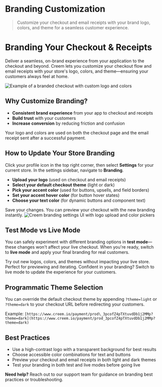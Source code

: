 # Branding Customization

> Customize your checkout and email receipts with your brand logo, colors, and theme for a seamless customer experience.

# Branding Your Checkout & Receipts

Deliver a seamless, on-brand experience from your application to the checkout and beyond. Creem lets you customize your checkout flow and email receipts with your store's logo, colors, and theme—ensuring your customers always feel at home.

<Frame caption="Branded checkout example">
  <img style={{ borderRadius: '0.5rem', maxWidth: 600 }} src="https://nucn5fajkcc6sgrd.public.blob.vercel-storage.com/Screenshot%202025-05-07%20at%2022.54.09-yY6OBPt5K5S0Ek9WmsA3AXk3p06awN.png" alt="Example of a branded checkout with custom logo and colors" />
</Frame>

## Why Customize Branding?

* **Consistent brand experience** from your app to checkout and receipts
* **Build trust** with your customers
* **Increase conversion** by reducing friction and confusion

<Tip>
  Your logo and colors are used on both the checkout page and the email receipt sent after a successful payment.
</Tip>

## How to Update Your Store Branding

<Steps>
  <Step title="Open Account Settings">
    Click your profile icon in the top right corner, then select <b>Settings</b> for your current store.
  </Step>

  <Step title="Choose Branding Menu">
    In the settings sidebar, navigate to <b>Branding</b>.
  </Step>

  <Step title="Customize Your Branding">
    <ul>
      <li><b>Upload your logo</b> (used on checkout and email receipts)</li>
      <li><b>Select your default checkout theme</b> (light or dark)</li>
      <li><b>Pick your accent color</b> (used for buttons, upsells, and field borders)</li>
      <li><b>Set your accent hover color</b> (for button hover states)</li>
      <li><b>Choose your text color</b> (for dynamic buttons and component text)</li>
    </ul>
  </Step>

  <Step title="Save and Preview">
    Save your changes. You can preview your checkout with the new branding instantly.
  </Step>
</Steps>

<Frame caption="Branding settings UI">
  <img style={{ borderRadius: '0.5rem', maxWidth: 600 }} src="https://nucn5fajkcc6sgrd.public.blob.vercel-storage.com/Screenshot%202025-05-07%20at%2022.55.01-7k1fgfuPbZHiOKxelfiAjYJNXZHEXB.png" alt="Creem branding settings UI with logo upload and color pickers" />
</Frame>

## Test Mode vs Live Mode

You can safely experiment with different branding options in <b>test mode</b>—these changes won't affect your live checkout. When you're ready, switch to <b>live mode</b> and apply your final branding for real customers.

<CardGroup cols={2}>
  <Card title="Test Mode" icon="flask">
    Try out new logos, colors, and themes without impacting your live store. Perfect for previewing and iterating.
  </Card>

  <Card title="Live Mode" icon="rocket">
    Confident in your branding? Switch to live mode to update the experience for your customers.
  </Card>
</CardGroup>

## Programmatic Theme Selection

You can override the default checkout theme by appending <code>?theme=light</code> or <code>?theme=dark</code> to your checkout URL before redirecting your customers.

<Tip>
  Example: <code>[https://www.creem.io/payment/prod\_3pcofZ4pTXtuvdDb1j2MMp?theme=dark](https://www.creem.io/payment/prod_3pcofZ4pTXtuvdDb1j2MMp?theme=dark)</code>
</Tip>

## Best Practices

* Use a high-contrast logo with a transparent background for best results
* Choose accessible color combinations for text and buttons
* Preview your checkout and email receipts in both light and dark themes
* Test your branding in both test and live modes before going live

<aside>
  <b>Need help?</b> Reach out to our support team for guidance on branding best practices or troubleshooting.
</aside>
